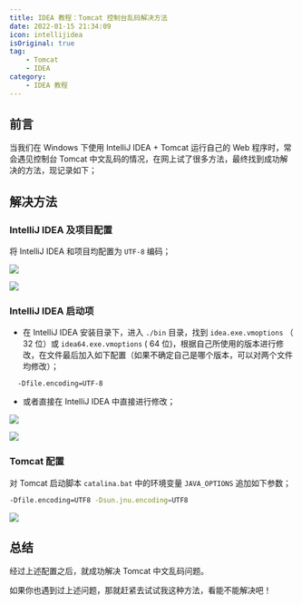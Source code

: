 ```yaml
---
title: IDEA 教程：Tomcat 控制台乱码解决方法
date: 2022-01-15 21:34:09
icon: intellijidea
isOriginal: true
tag:
    - Tomcat
    - IDEA
category:
    - IDEA 教程
---
```


## 前言

当我们在 Windows 下使用 IntelliJ IDEA + Tomcat 运行自己的 Web 程序时，常会遇见控制台 Tomcat 中文乱码的情况，在网上试了很多方法，最终找到成功解决的方法，现记录如下；

## 解决方法

### IntelliJ IDEA 及项目配置

将 IntelliJ IDEA 和项目均配置为 `UTF-8` 编码；

![](https://imgconvert.csdnimg.cn/aHR0cHM6Ly9naXRlZS5jb20vY3VueXUxOTQzL2ltYWdlcy9yYXcvbWFzdGVyL0ltZ3NXaW4vMjAyMDA0MTMyMjI5MTQucG5n?x-oss-process=image/format,png)



![](https://imgconvert.csdnimg.cn/aHR0cHM6Ly9naXRlZS5jb20vY3VueXUxOTQzL2ltYWdlcy9yYXcvbWFzdGVyL0ltZ3NXaW4vMjAyMDA0MTMyMjI5NTcucG5n?x-oss-process=image/format,png)



### IntelliJ IDEA 启动项



-    在 IntelliJ IDEA 安装目录下，进入 `./bin` 目录，找到 `idea.exe.vmoptions` （ 32 位）或 `idea64.exe.vmoptions` ( 64 位)，根据自己所使用的版本进行修改，在文件最后加入如下配置（如果不确定自己是哪个版本，可以对两个文件均修改）；  

```plain
  -Dfile.encoding=UTF-8
```

-    或者直接在 IntelliJ IDEA 中直接进行修改； 



![](https://imgconvert.csdnimg.cn/aHR0cHM6Ly9naXRlZS5jb20vY3VueXUxOTQzL2ltYWdlcy9yYXcvbWFzdGVyL0ltZ3NXaW4vMjAyMDA0MTMyMjM2NDUucG5n?x-oss-process=image/format,png)



![](https://imgconvert.csdnimg.cn/aHR0cHM6Ly9naXRlZS5jb20vY3VueXUxOTQzL2ltYWdlcy9yYXcvbWFzdGVyL0ltZ3NXaW4vMjAyMDA0MTMyMjM3MjgucG5n?x-oss-process=image/format,png)



### Tomcat 配置



对 Tomcat 启动脚本 `catalina.bat` 中的环境变量 `JAVA_OPTIONS` 追加如下参数；



```bash
-Dfile.encoding=UTF8 -Dsun.jnu.encoding=UTF8
```



![](https://imgconvert.csdnimg.cn/aHR0cHM6Ly9naXRlZS5jb20vY3VueXUxOTQzL2ltYWdlcy9yYXcvbWFzdGVyL0ltZ3NXaW4vMjAyMDA0MTMyMjQ1MDYucG5n?x-oss-process=image/format,png)

## 总结



经过上述配置之后，就成功解决 Tomcat 中文乱码问题。

如果你也遇到过上述问题，那就赶紧去试试我这种方法，看能不能解决吧！
